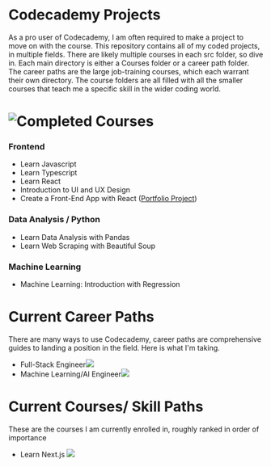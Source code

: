 # Codecademy Projects
As a pro user of Codecademy, I am often required to make a project to move on with the course. This repository contains 
all of my coded projects, in multiple fields. There are likely multiple courses in each src folder, so dive in. 
Each main directory is either a Courses folder or a career path folder. The career paths are the 
large job-training courses, which each warrant their own directory. The course folders are all filled
with all the smaller courses that teach me a specific skill in the wider coding world.

# ![Completed Courses](https://www.codecademy.com/profiles/markstanl)
### Frontend
- Learn Javascript
- Learn Typescript
- Learn React
- Introduction to UI and UX Design
- Create a Front-End App with React ([Portfolio Project](https://github.com/markstanl/spotifai))

### Data Analysis / Python
- Learn Data Analysis with Pandas
- Learn Web Scraping with Beautiful Soup

### Machine Learning
- Machine Learning: Introduction with Regression

# Current Career Paths  
There are many ways to use Codecademy, career paths are comprehensive guides to landing a position in the field. Here is what I'm taking.
- Full-Stack Engineer![](https://geps.dev/progress/24)
- Machine Learning/AI Engineer![](https://geps.dev/progress/23)

# Current Courses/ Skill Paths   
These are the courses I am currently enrolled in, roughly ranked in order of importance
- Learn Next.js ![](https://geps.dev/progress/16)





